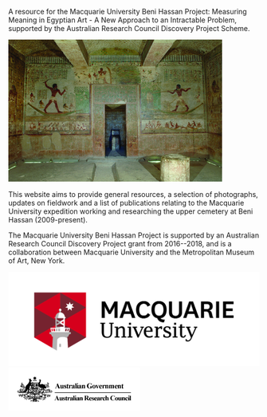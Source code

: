 A resource for the Macquarie University Beni Hassan Project: Measuring Meaning in Egyptian Art - A New Approach to an Intractable Problem, supported by the Australian Research Council Discovery Project Scheme. 

![East Wall of the Tomb of Khnumhotep II at Beni Hassan. Photo (C) Macquarie University.](images/home/Kanawati-Evans-BH1-Pl-61-Beni-Hassan-3-Khnumhotep-II-Chapel-Scene-East-wall-Wall10pct.png)

This website aims to provide general resources, a selection of photographs, updates on fieldwork and a list of publications relating to the Macquarie University expedition working and researching the upper cemetery at Beni Hassan (2009-present). 

The Macquarie University Beni Hassan Project is supported by an Australian Research Council Discovery Project grant from 2016--2018, and is a collaboration between Macquarie University and the Metropolitan Museum of Art, New York.

<div style="width:100%">
	<span style="width:49%">
		<img src="images/home/MQ_MAS_HOR_RGB_POS.png"/>
	</span>
	<span style="width:49%">
		<img src="images/home/arc.png"/>
	</span>
</div>
